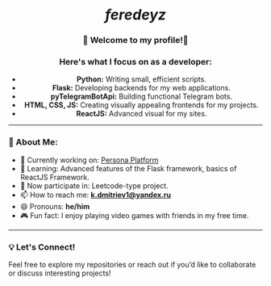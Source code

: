 <h1 align="center">
  <i>feredeyz</i>
</h1>

<div align="center">
  <h3>
    🌟 Welcome to my profile!🌟
  </h3> 
    <h3>
      Here's what I focus on as a developer:
    </h3>
    
  
  
  <ul>
    <li><b>Python:</b> Writing small, efficient scripts.</li>
    <li><b>Flask:</b> Developing backends for my web applications.</li>
    <li><b>pyTelegramBotApi:</b> Building functional Telegram bots.</li>
    <li><b>HTML, CSS, JS:</b> Creating visually appealing frontends for my projects.</li>
    <li><b>ReactJS:</b> Advanced visual for my sites.</li>
  </ul>
</div>

---

### 🌱 About Me:
- 🔭 Currently working on: [Persona Platform](https://github.com/feredeyz/persona.git)
- 🚀 Learning: Advanced features of the Flask framework, basics of ReactJS Framework.
- 🤝 Now participate in: Leetcode-type project.
- 📫 How to reach me: **k.dmitriev1@yandex.ru**
- 😄 Pronouns: **he/him**
- 🎮 Fun fact: I enjoy playing video games with friends in my free time.

---

### 💡 Let's Connect!
Feel free to explore my repositories or reach out if you’d like to collaborate or discuss interesting projects!


